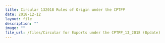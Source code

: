 ```yaml
---
title: Circular 132018 Rules of Origin under the CPTPP
date: 2018-12-12
layout: file
description: ""
image: ""
file_url: /files/Circular for Exports under the CPTPP_13_2018 (Update) final.pdf
---
```

